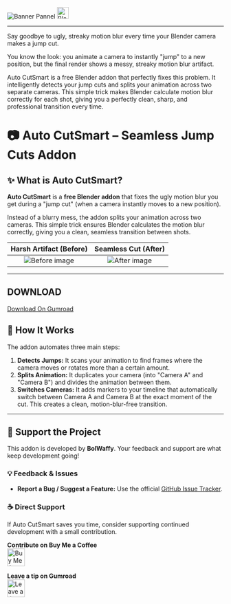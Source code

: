 <img alt="Banner Pannel" src="https://github.com/user-attachments/assets/c049a2bf-c858-4696-aace-7b3110f2ed67" />

<img alt="Blender Icon Text" src="https://img.shields.io/badge/blender-%23F5792A.svg?style=for-the-badge&logo=blender&logoColor=white" height=27px>

---
Say goodbye to ugly, streaky motion blur every time your Blender camera makes a jump cut.

You know the look: you animate a camera to instantly "jump" to a new position, but the final render shows a messy, streaky motion blur artifact.

Auto CutSmart is a free Blender addon that perfectly fixes this problem. It intelligently detects your jump cuts and splits your animation across two separate cameras. This simple trick makes Blender calculate motion blur correctly for each shot, giving you a perfectly clean, sharp, and professional transition every time.


# 📷 **Auto CutSmart – Seamless Jump Cuts Addon**

## ✨ What is Auto CutSmart?

**Auto CutSmart** is a **free Blender addon** that fixes the ugly motion blur you get during a "jump cut" (when a camera instantly moves to a new position).

Instead of a blurry mess, the addon splits your animation across two cameras. This simple trick ensures Blender calculates the motion blur correctly, giving you a clean, seamless transition between shots.

| Harsh Artifact (Before) | Seamless Cut (After) |
| :---: | :---: |
| ![Before image](https://github.com/user-attachments/assets/5197f384-3ff0-4b83-83c1-ff7785226a23) | ![After image](https://github.com/user-attachments/assets/0dc2c67a-f333-4d23-a5d3-9498de060d69) |

---

## DOWNLOAD

[Download On Gumroad](https://bolwaffy.gumroad.com/l/AutoCutSmart-SeamlessJumpCuts)

## 🧠 **How It Works**

The addon automates three main steps:

1.  **Detects Jumps:** It scans your animation to find frames where the camera moves or rotates more than a certain amount.
2.  **Splits Animation:** It duplicates your camera (into "Camera A" and "Camera B") and divides the animation between them.
3.  **Switches Cameras:** It adds markers to your timeline that automatically switch between Camera A and Camera B at the exact moment of the cut. This creates a clean, motion-blur-free transition.

---

## 💖 Support the Project

This addon is developed by **BolWaffy**. Your feedback and support are what keep development going!

### 💡 **Feedback & Issues**
* **Report a Bug / Suggest a Feature:** Use the official [GitHub Issue Tracker](https://github.com/BolWaffy/Automatic-Camera-Jump-Cut-Splitter/issues/new/choose).

### ☕ **Direct Support**
If Auto CutSmart saves you time, consider supporting continued development with a small contribution.

**Contribute on Buy Me a Coffee**  
<a href="https://buymeacoffee.com/bolwaffy" target="_blank">
  <img alt="Buy Me A Coffee" src="https://cdn.buymeacoffee.com/buttons/v2/arial-yellow.png" align="top" height="41px">
</a>

**Leave a tip on Gumroad**  
<a href="https://bolwaffy.gumroad.com/l/AutoCutSmart-SeamlessJumpCuts" target="_blank">
  <img alt="Leave a tip on Gumroad" src="https://github.com/user-attachments/assets/8e5494f9-282d-4812-b1bf-9df70997d693" align="top" height="41px">
</a>

